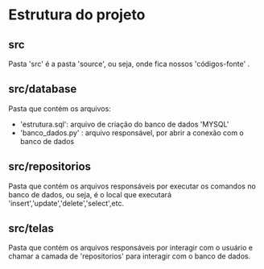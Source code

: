 # Estrutura do projeto

## src
Pasta 'src' é a pasta 'source', ou seja, onde fica nossos 'códigos-fonte' .

## src/database

Pasta  que contém os arquivos:
- 'estrutura.sql': arquivo de criação do banco de dados 'MYSQL'
- 'banco_dados.py' : arquivo responsável, por abrir a conexão com o banco de dados

## src/repositorios
Pasta que contém os arquivos responsáveis por executar os comandos no banco de dados, ou seja,
é o local que executará 'insert','update','delete','select',etc.

## src/telas
Pasta que contém os arquivos responsáveis por interagir com o usuário e chamar a camada de
'repositorios' para interagir com o banco de dados.